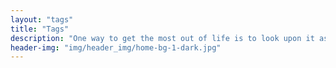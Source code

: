 ```yaml
---
layout: "tags"
title: "Tags"
description: "One way to get the most out of life is to look upon it as an adventure."
header-img: "img/header_img/home-bg-1-dark.jpg"
---
```

